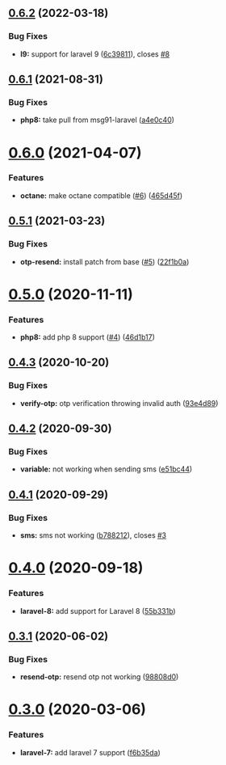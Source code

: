 ## [0.6.2](https://github.com/craftsys/msg91-laravel-notification-channel/compare/v0.6.1...v0.6.2) (2022-03-18)


### Bug Fixes

* **l9:** support for laravel 9 ([6c39811](https://github.com/craftsys/msg91-laravel-notification-channel/commit/6c39811730523067c7054c55b60dc0ef2acbd6fd)), closes [#8](https://github.com/craftsys/msg91-laravel-notification-channel/issues/8)

## [0.6.1](https://github.com/craftsys/msg91-laravel-notification-channel/compare/v0.6.0...v0.6.1) (2021-08-31)


### Bug Fixes

* **php8:** take pull from msg91-laravel ([a4e0c40](https://github.com/craftsys/msg91-laravel-notification-channel/commit/a4e0c403ad4880613513c8c3df38feb80427a621))

# [0.6.0](https://github.com/craftsys/msg91-laravel-notification-channel/compare/v0.5.1...v0.6.0) (2021-04-07)


### Features

* **octane:** make octane compatible ([#6](https://github.com/craftsys/msg91-laravel-notification-channel/issues/6)) ([465d45f](https://github.com/craftsys/msg91-laravel-notification-channel/commit/465d45f7634542c6ebdb09640f0a122c8afa0ec7))

## [0.5.1](https://github.com/craftsys/msg91-laravel-notification-channel/compare/v0.5.0...v0.5.1) (2021-03-23)


### Bug Fixes

* **otp-resend:** install patch from base ([#5](https://github.com/craftsys/msg91-laravel-notification-channel/issues/5)) ([22f1b0a](https://github.com/craftsys/msg91-laravel-notification-channel/commit/22f1b0a763daf8ddce8502b1edca2c6537286470))

# [0.5.0](https://github.com/craftsys/msg91-laravel-notification-channel/compare/v0.4.3...v0.5.0) (2020-11-11)


### Features

* **php8:** add php 8 support ([#4](https://github.com/craftsys/msg91-laravel-notification-channel/issues/4)) ([46d1b17](https://github.com/craftsys/msg91-laravel-notification-channel/commit/46d1b17921a4e9a1a7e5133448f96f1c16c2c0a8))

## [0.4.3](https://github.com/craftsys/msg91-laravel-notification-channel/compare/v0.4.2...v0.4.3) (2020-10-20)


### Bug Fixes

* **verify-otp:** otp verification throwing invalid auth ([93e4d89](https://github.com/craftsys/msg91-laravel-notification-channel/commit/93e4d89fd454c20a35b034ae951ad6ab48e5159e))

## [0.4.2](https://github.com/craftsys/msg91-laravel-notification-channel/compare/v0.4.1...v0.4.2) (2020-09-30)


### Bug Fixes

* **variable:** not working when sending sms ([e51bc44](https://github.com/craftsys/msg91-laravel-notification-channel/commit/e51bc44771dbb0a9afd131db016c70e23312fef5))

## [0.4.1](https://github.com/craftsys/msg91-laravel-notification-channel/compare/v0.4.0...v0.4.1) (2020-09-29)


### Bug Fixes

* **sms:** sms not working ([b788212](https://github.com/craftsys/msg91-laravel-notification-channel/commit/b788212e6f0139c9315855e866f83b94f18e57d6)), closes [#3](https://github.com/craftsys/msg91-laravel-notification-channel/issues/3)

# [0.4.0](https://github.com/craftsys/msg91-laravel-notification-channel/compare/v0.3.1...v0.4.0) (2020-09-18)


### Features

* **laravel-8:** add support for Laravel 8 ([55b331b](https://github.com/craftsys/msg91-laravel-notification-channel/commit/55b331b021c4d0119d96689382d1c9b7bad13ae8))

## [0.3.1](https://github.com/craftsys/msg91-laravel-notification-channel/compare/v0.3.0...v0.3.1) (2020-06-02)


### Bug Fixes

* **resend-otp:** resend otp not working ([98808d0](https://github.com/craftsys/msg91-laravel-notification-channel/commit/98808d0dcfedf11bcfb3db8023b046358ac3ed49))

# [0.3.0](https://github.com/craftsys/msg91-laravel-notification-channel/compare/v0.2.0...v0.3.0) (2020-03-06)


### Features

* **laravel-7:** add laravel 7 support ([f6b35da](https://github.com/craftsys/msg91-laravel-notification-channel/commit/f6b35daf5a51e00dbb4bb97fe4093c3dadaf8dd7))
